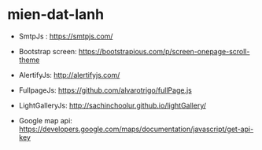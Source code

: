 # mien-dat-lanh

- SmtpJs : https://smtpjs.com/

- Bootstrap screen: https://bootstrapious.com/p/screen-onepage-scroll-theme

- AlertifyJs: http://alertifyjs.com/

- FullpageJs: https://github.com/alvarotrigo/fullPage.js

- LightGalleryJs: http://sachinchoolur.github.io/lightGallery/

- Google map api: https://developers.google.com/maps/documentation/javascript/get-api-key
